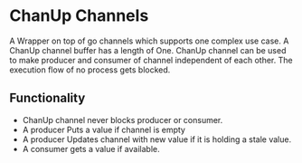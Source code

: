 # ChanUp Channels
A Wrapper on top of go channels which supports one complex use case. 
A ChanUp channel buffer has a length of One.
ChanUp channel can be used to make producer and consumer of channel independent of each other.
The execution flow of no process gets blocked. 

## Functionality
- ChanUp channel never blocks producer or consumer.
- A producer Puts a value if channel is empty
- A producer Updates channel with new value if it is holding a stale value.
- A consumer gets a value if available.
